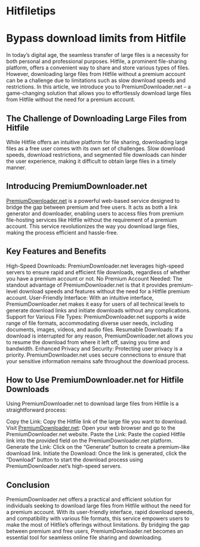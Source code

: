 # Hitfiletips
# Bypass download limits from Hitfile 

In today’s digital age, the seamless transfer of large files is a necessity for both personal and professional purposes. Hitfile, a prominent file-sharing platform, offers a convenient way to share and store various types of files. However, downloading large files from Hitfile without a premium account can be a challenge due to limitations such as slow download speeds and restrictions. In this article, we introduce you to PremiumDownloader.net – a game-changing solution that allows you to effortlessly download large files from Hitfile without the need for a premium account.

## The Challenge of Downloading Large Files from Hitfile

While Hitfile offers an intuitive platform for file sharing, downloading large files as a free user comes with its own set of challenges. Slow download speeds, download restrictions, and segmented file downloads can hinder the user experience, making it difficult to obtain large files in a timely manner.

## Introducing PremiumDownloader.net

[PremiumDownloader.net](https://premiumdownloader.net/) is a powerful web-based service designed to bridge the gap between premium and free users. It acts as both a link generator and downloader, enabling users to access files from premium file-hosting services like Hitfile without the requirement of a premium account. This service revolutionizes the way you download large files, making the process efficient and hassle-free.

## Key Features and Benefits

High-Speed Downloads: PremiumDownloader.net leverages high-speed servers to ensure rapid and efficient file downloads, regardless of whether you have a premium account or not.
No Premium Account Needed: The standout advantage of PremiumDownloader.net is that it provides premium-level download speeds and features without the need for a Hitfile premium account.
User-Friendly Interface: With an intuitive interface, PremiumDownloader.net makes it easy for users of all technical levels to generate download links and initiate downloads without any complications.
Support for Various File Types: PremiumDownloader.net supports a wide range of file formats, accommodating diverse user needs, including documents, images, videos, and audio files.
Resumable Downloads: If a download is interrupted for any reason, PremiumDownloader.net allows you to resume the download from where it left off, saving you time and bandwidth.
Enhanced Privacy and Security: Protecting user privacy is a priority. PremiumDownloader.net uses secure connections to ensure that your sensitive information remains safe throughout the download process.
## How to Use PremiumDownloader.net for Hitfile Downloads

Using PremiumDownloader.net to download large files from Hitfile is a straightforward process:

Copy the Link: Copy the Hitfile link of the large file you want to download.
Visit [PremiumDownloader.net](https://premiumdownloader.net/): Open your web browser and go to the PremiumDownloader.net website.
Paste the Link: Paste the copied Hitfile link into the provided field on the PremiumDownloader.net platform.
Generate the Link: Click on the “Generate” button to create a premium-like download link.
Initiate the Download: Once the link is generated, click the “Download” button to start the download process using PremiumDownloader.net’s high-speed servers.
## Conclusion

PremiumDownloader.net offers a practical and efficient solution for individuals seeking to download large files from Hitfile without the need for a premium account. With its user-friendly interface, rapid download speeds, and compatibility with various file formats, this service empowers users to make the most of Hitfile’s offerings without limitations. By bridging the gap between premium and free users, PremiumDownloader.net becomes an essential tool for seamless online file sharing and downloading.
